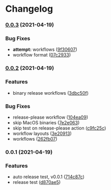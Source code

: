 # Changelog

### [0.0.3](https://www.github.com/bythewood/netmon/compare/v0.0.2...v0.0.3) (2021-04-19)


### Bug Fixes

* **attempt:** workflows ([9f30607](https://www.github.com/bythewood/netmon/commit/9f30607956ddd9a6b5f5910332599fc3cda6c2ae))
* workflow format ([07c2933](https://www.github.com/bythewood/netmon/commit/07c293358087c834d51e7e01b76e88a3221cfacc))

### [0.0.2](https://www.github.com/bythewood/netmon/compare/v0.0.1...v0.0.2) (2021-04-19)


### Features

* binary release workflows ([3dbc50f](https://www.github.com/bythewood/netmon/commit/3dbc50fd11846e5302e798e5c9eacc2f773f4bb2))


### Bug Fixes

* release-please workflow ([104ea09](https://www.github.com/bythewood/netmon/commit/104ea0920e71034d441170302870badb9d279bd2))
* skip MacOS binaries ([7e2e063](https://www.github.com/bythewood/netmon/commit/7e2e06332f271f98d36c041321437ad43f0180a4))
* skip test on release-please action ([c9fc25c](https://www.github.com/bythewood/netmon/commit/c9fc25c4b869e94435e8b52a3e17b82a4f818401))
* workflow layouts ([3e20913](https://www.github.com/bythewood/netmon/commit/3e209132e550142865401fd4a35c56393e801b73))
* workflows ([262fb07](https://www.github.com/bythewood/netmon/commit/262fb0745271ed56d9b0462830f0d755d8410aa9))

### 0.0.1 (2021-04-19)


### Features

* auto release test, v0.0.1 ([714c87c](https://www.github.com/bythewood/netmon/commit/714c87c3ce88189ea7a3823bafaaae8ff22bf5df))
* release test ([d870ae5](https://www.github.com/bythewood/netmon/commit/d870ae51679f01bd877c36c854b5020d6e5e6506))
